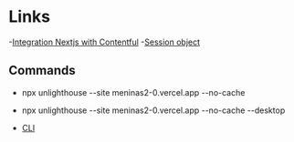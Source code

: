 # Links

-[Integration Nextjs with Contentful](https://vercel.com/guides/integrating-next-js-and-contentful-for-your-headless-cms) -[Session object](https://stripe.com/docs/api/checkout/sessions/object)

## Commands

-   npx unlighthouse --site meninas2-0.vercel.app --no-cache
-   npx unlighthouse --site meninas2-0.vercel.app --no-cache --desktop

-   [CLI](https://unlighthouse.dev/integrations/cli)
